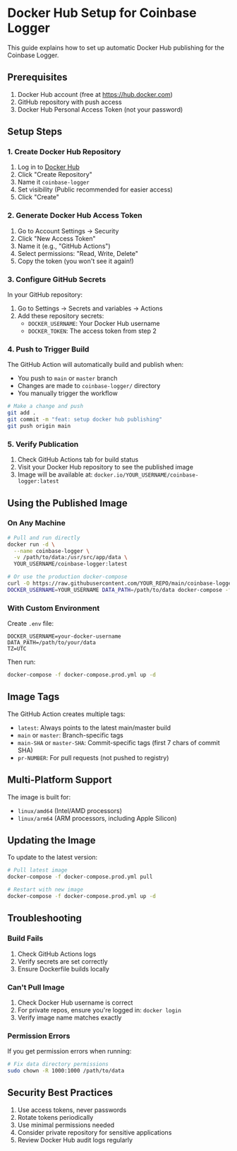# Docker Hub Setup for Coinbase Logger

This guide explains how to set up automatic Docker Hub publishing for the Coinbase Logger.

## Prerequisites

1. Docker Hub account (free at https://hub.docker.com)
2. GitHub repository with push access
3. Docker Hub Personal Access Token (not your password)

## Setup Steps

### 1. Create Docker Hub Repository

1. Log in to [Docker Hub](https://hub.docker.com)
2. Click "Create Repository"
3. Name it `coinbase-logger`
4. Set visibility (Public recommended for easier access)
5. Click "Create"

### 2. Generate Docker Hub Access Token

1. Go to Account Settings → Security
2. Click "New Access Token"
3. Name it (e.g., "GitHub Actions")
4. Select permissions: "Read, Write, Delete"
5. Copy the token (you won't see it again!)

### 3. Configure GitHub Secrets

In your GitHub repository:

1. Go to Settings → Secrets and variables → Actions
2. Add these repository secrets:
   - `DOCKER_USERNAME`: Your Docker Hub username
   - `DOCKER_TOKEN`: The access token from step 2

### 4. Push to Trigger Build

The GitHub Action will automatically build and publish when:
- You push to `main` or `master` branch
- Changes are made to `coinbase-logger/` directory
- You manually trigger the workflow

```bash
# Make a change and push
git add .
git commit -m "feat: setup docker hub publishing"
git push origin main
```

### 5. Verify Publication

1. Check GitHub Actions tab for build status
2. Visit your Docker Hub repository to see the published image
3. Image will be available at: `docker.io/YOUR_USERNAME/coinbase-logger:latest`

## Using the Published Image

### On Any Machine

```bash
# Pull and run directly
docker run -d \
  --name coinbase-logger \
  -v /path/to/data:/usr/src/app/data \
  YOUR_USERNAME/coinbase-logger:latest

# Or use the production docker-compose
curl -O https://raw.githubusercontent.com/YOUR_REPO/main/coinbase-logger/docker-compose.prod.yml
DOCKER_USERNAME=YOUR_USERNAME DATA_PATH=/path/to/data docker-compose -f docker-compose.prod.yml up -d
```

### With Custom Environment

Create `.env` file:
```env
DOCKER_USERNAME=your-docker-username
DATA_PATH=/path/to/your/data
TZ=UTC
```

Then run:
```bash
docker-compose -f docker-compose.prod.yml up -d
```

## Image Tags

The GitHub Action creates multiple tags:

- `latest`: Always points to the latest main/master build
- `main` or `master`: Branch-specific tags
- `main-SHA` or `master-SHA`: Commit-specific tags (first 7 chars of commit SHA)
- `pr-NUMBER`: For pull requests (not pushed to registry)

## Multi-Platform Support

The image is built for:
- `linux/amd64` (Intel/AMD processors)
- `linux/arm64` (ARM processors, including Apple Silicon)

## Updating the Image

To update to the latest version:

```bash
# Pull latest image
docker-compose -f docker-compose.prod.yml pull

# Restart with new image
docker-compose -f docker-compose.prod.yml up -d
```

## Troubleshooting

### Build Fails

1. Check GitHub Actions logs
2. Verify secrets are set correctly
3. Ensure Dockerfile builds locally

### Can't Pull Image

1. Check Docker Hub username is correct
2. For private repos, ensure you're logged in: `docker login`
3. Verify image name matches exactly

### Permission Errors

If you get permission errors when running:
```bash
# Fix data directory permissions
sudo chown -R 1000:1000 /path/to/data
```

## Security Best Practices

1. Use access tokens, never passwords
2. Rotate tokens periodically
3. Use minimal permissions needed
4. Consider private repository for sensitive applications
5. Review Docker Hub audit logs regularly